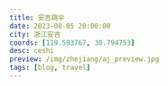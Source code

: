 ```yaml
---
title: 安吉跳伞
date: 2023-08-05 20:00:00
city: 浙江安吉
coords: [119.593767, 30.794753]
desc: ceshi
preview: /img/zhejiang/aj_preview.jpg
tags: [blog, travel]
---
```

